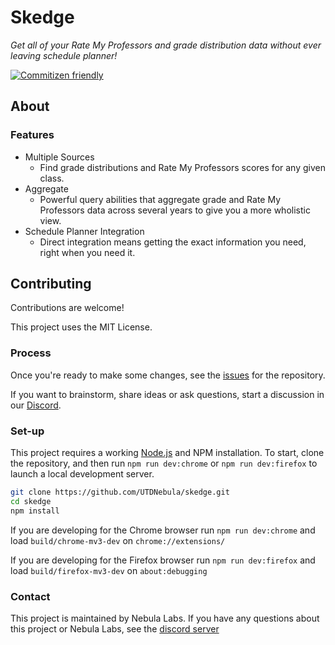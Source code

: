 # Skedge

_Get all of your Rate My Professors and grade distribution data without ever leaving schedule planner!_

[![Commitizen friendly](https://img.shields.io/badge/commitizen-friendly-brightgreen.svg)](http://commitizen.github.io/cz-cli/)

## About

### Features

- Multiple Sources
  - Find grade distributions and Rate My Professors scores for any given class.
- Aggregate
  - Powerful query abilities that aggregate grade and Rate My Professors data across several years to give you a more wholistic view.
- Schedule Planner Integration
  - Direct integration means getting the exact information you need, right when you need it.

## Contributing

Contributions are welcome!

This project uses the MIT License.

### Process

Once you're ready to make some changes, see the
[issues](https://github.com/UTDNebula/skedge/issues) for the repository.

If you want to brainstorm, share ideas or ask questions, start a discussion in
our [Discord](https://discord.utdnebula.com/).

### Set-up

This project requires a working [Node.js](https://nodejs.org/en/) and NPM
installation. To start, clone the repository, and then run `npm run dev:chrome` or `npm run dev:firefox` to launch
a local development server.

```bash
git clone https://github.com/UTDNebula/skedge.git
cd skedge
npm install
```

If you are developing for the Chrome browser run `npm run dev:chrome` and load `build/chrome-mv3-dev` on `chrome://extensions/`

If you are developing for the Firefox browser run `npm run dev:firefox` and load `build/firefox-mv3-dev` on `about:debugging`

### Contact

This project is maintained by Nebula Labs. If you have
any questions about this project or Nebula Labs, see the [discord server](https://discord.utdnebula.com/)
